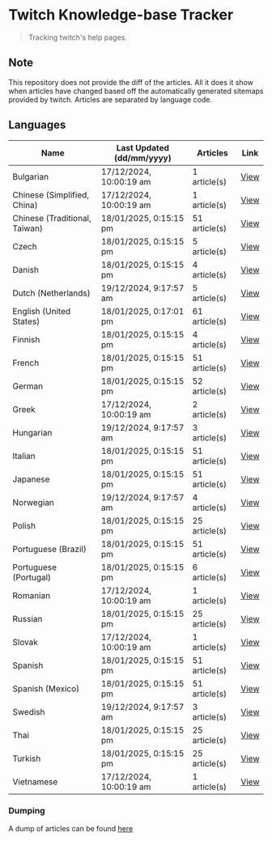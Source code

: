 # Twitch Knowledge-base Tracker
> Tracking twitch's help pages. 

## Note
This repository does not provide the diff of the articles. All it does it show when articles have changed based
off the automatically generated sitemaps provided by twitch. Articles are separated by language code.

## Languages

| Name                          | Last Updated (dd/mm/yyyy) | Articles      | Link                   |
|-------------------------------|---------------------------|---------------|------------------------|
| Bulgarian                     | 17/12/2024, 10:00:19 am   | 1 article(s)  | [View](docs/bg.md)     |
| Chinese (Simplified, China)   | 17/12/2024, 10:00:19 am   | 1 article(s)  | [View](docs/zh_CN.md)  |
| Chinese (Traditional, Taiwan) | 18/01/2025, 0:15:15 pm    | 51 article(s) | [View](docs/zh_TW.md)  |
| Czech                         | 18/01/2025, 0:15:15 pm    | 5 article(s)  | [View](docs/cs.md)     |
| Danish                        | 18/01/2025, 0:15:15 pm    | 4 article(s)  | [View](docs/da.md)     |
| Dutch (Netherlands)           | 19/12/2024, 9:17:57 am    | 5 article(s)  | [View](docs/nl_NL.md)  |
| English (United States)       | 18/01/2025, 0:17:01 pm    | 61 article(s) | [View](docs/en_US.md)  |
| Finnish                       | 18/01/2025, 0:15:15 pm    | 4 article(s)  | [View](docs/fi.md)     |
| French                        | 18/01/2025, 0:15:15 pm    | 51 article(s) | [View](docs/fr.md)     |
| German                        | 18/01/2025, 0:15:15 pm    | 52 article(s) | [View](docs/de.md)     |
| Greek                         | 17/12/2024, 10:00:19 am   | 2 article(s)  | [View](docs/el.md)     |
| Hungarian                     | 19/12/2024, 9:17:57 am    | 3 article(s)  | [View](docs/hu.md)     |
| Italian                       | 18/01/2025, 0:15:15 pm    | 51 article(s) | [View](docs/it.md)     |
| Japanese                      | 18/01/2025, 0:15:15 pm    | 51 article(s) | [View](docs/ja.md)     |
| Norwegian                     | 19/12/2024, 9:17:57 am    | 4 article(s)  | [View](docs/no.md)     |
| Polish                        | 18/01/2025, 0:15:15 pm    | 25 article(s) | [View](docs/pl.md)     |
| Portuguese (Brazil)           | 18/01/2025, 0:15:15 pm    | 51 article(s) | [View](docs/pt_BR.md)  |
| Portuguese (Portugal)         | 18/01/2025, 0:15:15 pm    | 6 article(s)  | [View](docs/pt_PT.md)  |
| Romanian                      | 17/12/2024, 10:00:19 am   | 1 article(s)  | [View](docs/ro.md)     |
| Russian                       | 18/01/2025, 0:15:15 pm    | 25 article(s) | [View](docs/ru.md)     |
| Slovak                        | 17/12/2024, 10:00:19 am   | 1 article(s)  | [View](docs/sk.md)     |
| Spanish                       | 18/01/2025, 0:15:15 pm    | 51 article(s) | [View](docs/es.md)     |
| Spanish (Mexico)              | 18/01/2025, 0:15:15 pm    | 51 article(s) | [View](docs/es_MX.md)  |
| Swedish                       | 19/12/2024, 9:17:57 am    | 3 article(s)  | [View](docs/sv.md)     |
| Thai                          | 18/01/2025, 0:15:15 pm    | 25 article(s) | [View](docs/th.md)     |
| Turkish                       | 18/01/2025, 0:15:15 pm    | 25 article(s) | [View](docs/tr.md)     |
| Vietnamese                    | 17/12/2024, 10:00:19 am   | 1 article(s)  | [View](docs/vi.md)     |

### Dumping
A dump of articles can be found [here](docs/RAW.md)